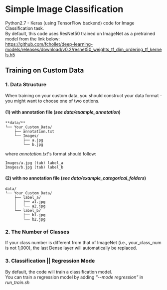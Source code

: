 # Simple Image Classification

Python2.7 - Keras (using TensorFlow backend) code for Image Classification task.<br />
By default, this code uses ResNet50 trained on ImageNet as a pretrained model from the link below:<br />
https://github.com/fchollet/deep-learning-models/releases/download/v0.2/resnet50_weights_tf_dim_ordering_tf_kernels.h5


## Training on Custom Data

### 1. Data Structure
When training on your custom data, you should construct your data format - you might want to choose one of two options.

#### (1) with annotation file (*see data/example_annotation*)

```
**data/**
└── Your_Custom_Data/
    ├── annotation.txt
    └── Images/
        ├── a.jpg
        └── b.jpg
```

where *annotation.txt*'s format should follow:<br />
```
Images/a.jpg (tab) label_a
Images/b.jpg (tab) label_b
```


#### (2) with no annotation file (*see data/example_categorical_folders*)

```
data/
└── Your_Custom_Data/
    ├── label_a/
    │   ├── a1.jpg
    │   └── a2.jpg
    └── label_b/
        ├── b1.jpg
        └── b2.jpg
```

### 2. The Number of Classes
If your class number is different from that of ImageNet (i.e., your_class_num is not 1,000), the last Dense layer will automatically be replaced.


### 3. Classification || Regression Mode
By default, the code will train a classification model.<br />
You can train a regression model by adding *"--mode regression"* in *run_train.sh*
